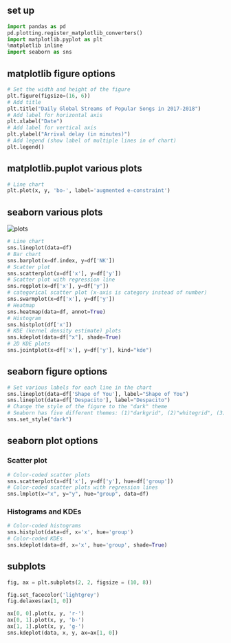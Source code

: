 ## set up

```python
import pandas as pd
pd.plotting.register_matplotlib_converters()
import matplotlib.pyplot as plt
%matplotlib inline
import seaborn as sns
```

## matplotlib figure options

```python
# Set the width and height of the figure
plt.figure(figsize=(16, 6))
# Add title
plt.title("Daily Global Streams of Popular Songs in 2017-2018")
# Add label for horizontal axis
plt.xlabel("Date")
# Add label for vertical axis
plt.ylabel("Arrival delay (in minutes)")
# Add legend (show label of multiple lines in of chart)
plt.legend()
```

## matplotlib.puplot various plots

```python
# Line chart
plt.plot(x, y, 'bo-', label='augmented e-constraint')
```

## seaborn various plots

![plots](static/plots.png)

```python
# Line chart
sns.lineplot(data=df)
# Bar chart
sns.barplot(x=df.index, y=df['NK'])
# Scatter plot
sns.scatterplot(x=df['x'], y=df['y'])
# Scatter plot with regression line
sns.regplot(x=df['x'], y=df['y'])
# categorical scatter plot (x-axis is category instead of number)
sns.swarmplot(x=df['x'], y=df['y'])
# Heatmap
sns.heatmap(data=df, annot=True)
# Histogram
sns.histplot(df['x'])
# KDE (kernel density estimate) plots
sns.kdeplot(data=df["x"], shade=True)
# 2D KDE plots
sns.jointplot(x=df['x'], y=df['y'], kind="kde")
```

## seaborn figure options

```python
# Set various labels for each line in the chart
sns.lineplot(data=df['Shape of You'], label="Shape of You")
sns.lineplot(data=df['Despacito'], label="Despacito")
# Change the style of the figure to the "dark" theme
# Seaborn has five different themes: (1)"darkgrid", (2)"whitegrid", (3)"dark", (4)"white", and (5)"ticks"
sns.set_style("dark")
```

## seaborn plot options

### Scatter plot

```python
# Color-coded scatter plots
sns.scatterplot(x=df['x'], y=df['y'], hue=df['group'])
# Color-coded scatter plots with regression lines
sns.lmplot(x="x", y="y", hue="group", data=df)
```

### Histograms and KDEs

```python
# Color-coded histograms
sns.histplot(data=df, x='x', hue='group')
# Color-coded KDEs
sns.kdeplot(data=df, x='x', hue='group', shade=True)
```

## subplots

```python
fig, ax = plt.subplots(2, 2, figsize = (10, 8))

fig.set_facecolor('lightgrey')
fig.delaxes(ax[1, 0])

ax[0, 0].plot(x, y, 'r-')
ax[0, 1].plot(x, y, 'b-')
ax[1, 1].plot(x, y, 'g-')
sns.kdeplot(data, x, y, ax=ax[1, 0])
```